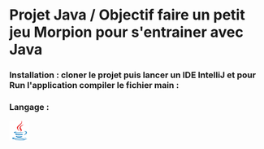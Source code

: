 <h1 align="left">Projet Java / Objectif faire un petit jeu Morpion pour s'entrainer avec Java</h1>

<h3 align="left">Installation : cloner le projet puis lancer un IDE IntelliJ et pour Run l'application compiler le fichier main :</h3>

<h3 align="left">Langage :</h3>
<p align="left">
  <a href="https://www.java.com" target="_blank" rel="noreferrer"> <img src="https://raw.githubusercontent.com/devicons/devicon/master/icons/java/java-original.svg" alt="java" width="40" height="40"/> </a>
</p>
